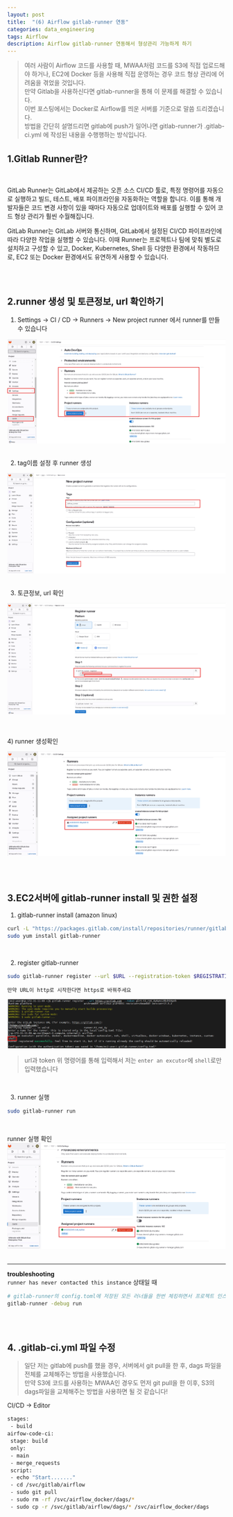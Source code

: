 ```yaml
---
layout: post
title:  "(6) Airflow gitlab-runner 연동"
categories: data_engineering
tags: Airflow
description: Airflow gitlab-runner 연동해서 형상관리 가능하게 하기
---
```

> 여러 사람이 Airflow 코드를 사용할 때, MWAA처럼 코드를 S3에 직접 업로드해야 하거나, EC2에 Docker 등을 사용해 직접 운영하는 경우 코드 형상 관리에 어려움을 겪었을 것입니다. <br>
> 만약 Gitlab을 사용하신다면 gitlab-runner을 통해 이 문제를 해결할 수 있습니다.<br>
> 이번 포스팅에서는 Docker로 Airflow를 띄운 서버를 기준으로 말씀 드리겠습니다. <br>
> 방법을 간단히 설명드리면 gitlab에 push가 일어나면 gitlab-runner가 .gitlab-ci.yml 에 작성된 내용을 수행행하는 방식입니다.<br>
> 



<h2>
    <span class = "jjw_h2_style">1.Gitlab Runner란? </span>
</h2>
<br>

GitLab Runner는 GitLab에서 제공하는 오픈 소스 CI/CD 툴로, 특정 명령어를 자동으로 실행하고 빌드, 테스트, 배포 파이프라인을 자동화하는 역할을 합니다. 이를 통해 개발자들은 코드 변경 사항이 있을 때마다 자동으로 업데이트와 배포를 실행할 수 있어 코드 형상 관리가 훨씬 수월해집니다.

GitLab Runner는 GitLab 서버와 통신하며, GitLab에서 설정된 CI/CD 파이프라인에 따라 다양한 작업을 실행할 수 있습니다. 이때 Runner는 프로젝트나 팀에 맞춰 별도로 설치하고 구성할 수 있고, Docker, Kubernetes, Shell 등 다양한 환경에서 작동하므로, EC2 또는 Docker 환경에서도 유연하게 사용할 수 있습니다.

<br><br>

<h2>
    <span class = "jjw_h2_style">2.runner 생성 및 토큰정보, url 확인하기 </span>
</h2>

1) Settings → CI / CD → Runners -> New project runner 에서 runner를 만들 수 있습니다

![Xixia](/assets/images/dataengineer/20241018gitlabrunner1.png)
<br><br>

2) tag이름 설정 후 runner 생성

![Xixia](/assets/images/dataengineer/20241018gitlabrunner2.png)
<br><br>

3) 토큰정보, url 확인

![Xixia](/assets/images/dataengineer/20241018gitlabrunner3.png)

<br><br>
4) runner 생성확인

![Xixia](/assets/images/dataengineer/20241018gitlabrunner4.png)

<br><br>

<h2>
    <span class = "jjw_h2_style">3.EC2서버에 gitlab-runner install 및 권한 설정</span>
</h2>

1) gitlab-runner install (amazon linux)
~~~bash
curl -L "https://packages.gitlab.com/install/repositories/runner/gitlab-runner/script.rpm.sh" | sudo bash
sudo yum install gitlab-runner
~~~
<br>

2) register gitlab-runner
~~~bash
sudo gitlab-runner register --url $URL --registration-token $REGISTRATION_TOKEN
~~~
`만약 URL이 http로 시작한다면 https로 바꿔주세요`

![Xixia](/assets/images/dataengineer/20241018gitlabrunner5.png)
> url과 token 위 명령어를 통해 입력해서 저는 `enter an excutor`에 `shell`로만 입력했습니다

<br>


3) runner 실행
~~~bash
sudo gitlab-runner run
~~~
<br>

runner 실행 확인
![Xixia](/assets/images/dataengineer/20241018gitlabrunner6.png)
<br><br>

---------------------------------
**troubleshooting** <br>
`runner has never contacted this instance` 상태일 때

~~~bash
# gitlab-runner의 config.toml에 저장된 모든 러너들을 한번 체킹하면서 프로젝트 인스턴스와 연결을 수행
gitlab-runner -debug run
~~~

<br><br>

<h2>
    <span class = "jjw_h2_style">4. .gitlab-ci.yml 파일 수정</span>
</h2>

> 일단 저는 gitlab에 push를 했을 경우, 서버에서 git pull을 한 후, dags 파일을 전체를 교체해주는 방법을 사용했습니다.<br>
> 만약 S3에 코드를 사용하는 MWAA인 경우도 먼저 git pull을 한 이후, S3의 dags파일을 교체해주는 방법을 사용하면 될 것 같습니다!

CI/CD -> Editor
~~~bash
stages:
 - build
airfow-code-ci:
 stage: build
 only:
 - main
 - merge_requests
 script:
 - echo "Start......."
 - cd /svc/gitlab/airflow
 - sudo git pull
 - sudo rm -rf /svc/airflow_docker/dags/*
 - sudo cp -r /svc/gitlab/airflow/dags/* /svc/airflow_docker/dags
~~~


